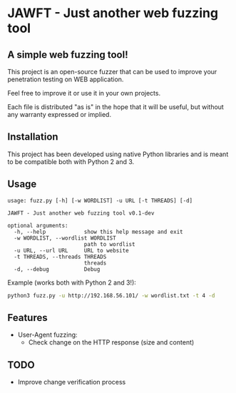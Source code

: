 # JAWFT - Just another web fuzzing tool

## A simple web fuzzing tool!

This project is an open-source fuzzer that can be used to improve your penetration testing on WEB application.

Feel free to improve it or use it in your own projects.

Each file is distributed "as is" in the hope that it will be useful, but without any warranty expressed or implied.

## Installation

This project has been developed using native Python libraries and is meant to be compatible both with Python 2 and 3.

## Usage

```raw
usage: fuzz.py [-h] [-w WORDLIST] -u URL [-t THREADS] [-d]

JAWFT - Just another web fuzzing tool v0.1-dev

optional arguments:
  -h, --help            show this help message and exit
  -w WORDLIST, --wordlist WORDLIST
                        path to wordlist
  -u URL, --url URL     URL to website
  -t THREADS, --threads THREADS
                        threads
  -d, --debug           Debug
```

Example (works both with Python 2 and 3!):

```bash
python3 fuzz.py -u http://192.168.56.101/ -w wordlist.txt -t 4 -d
```

## Features

 - User-Agent fuzzing:
   - Check change on the HTTP response (size and content)

## TODO

 - Improve change verification process
